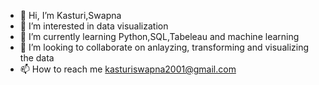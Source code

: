 - 👋 Hi, I’m Kasturi,Swapna
- 👀 I’m interested in data visualization 
- 🌱 I’m currently learning Python,SQL,Tabeleau and machine learning
- 💞️ I’m looking to collaborate on anlayzing, transforming and visualizing the data
- 📫 How to reach me kasturiswapna2001@gmail.com

<!---
kasturiswapna/kasturiswapna is a ✨ special ✨ repository because its `README.md` (this file) appears on your GitHub profile.
You can click the Preview link to take a look at your changes.
--->
